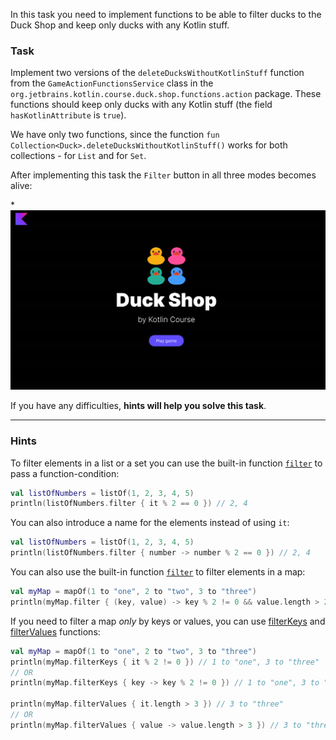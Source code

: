 In this task you need to implement functions to be able to
filter ducks to the Duck Shop and keep only ducks with any Kotlin stuff.

### Task

Implement two versions of the `deleteDucksWithoutKotlinStuff` function from the `GameActionFunctionsService` class in
the `org.jetbrains.kotlin.course.duck.shop.functions.action` package.
These functions should keep only ducks with any Kotlin stuff (the field `hasKotlinAttribute` is `true`).

We have only two functions, since the function `fun Collection<Duck>.deleteDucksWithoutKotlinStuff()` works for both collections - for `List` and for `Set`.

After implementing this task the `Filter` button in all three modes becomes alive:

*![Current state](../../utils/src/main/resources/images/duck/shop/states/state_6.gif)

If you have any difficulties, **hints will help you solve this task**.

----

### Hints

<div class="hint" title="How to filter items in a list or a set?">

To filter elements in a list or a set you can use the built-in function [`filter`](https://kotlinlang.org/api/latest/jvm/stdlib/kotlin.collections/filter.html) 
to pass a function-condition:
```kotlin
val listOfNumbers = listOf(1, 2, 3, 4, 5)
println(listOfNumbers.filter { it % 2 == 0 }) // 2, 4
```

You can also introduce a name for the elements instead of using `it`:
```kotlin
val listOfNumbers = listOf(1, 2, 3, 4, 5)
println(listOfNumbers.filter { number -> number % 2 == 0 }) // 2, 4
```
</div>

<div class="hint" title="How to filter items in a map?">

You can also use the built-in function [`filter`](https://kotlinlang.org/api/latest/jvm/stdlib/kotlin.collections/filter.html) to filter elements in a map:
```kotlin
val myMap = mapOf(1 to "one", 2 to "two", 3 to "three")
println(myMap.filter { (key, value) -> key % 2 != 0 && value.length > 2 }) // 1 to "one", 3 to "three"
```

If you need to filter a map _only_ by keys or values, you can use [filterKeys](https://kotlinlang.org/api/latest/jvm/stdlib/kotlin.collections/filter-keys.html#filterkeys) 
and [filterValues](https://kotlinlang.org/api/latest/jvm/stdlib/kotlin.collections/filter-values.html#filtervalues) functions:

```kotlin
val myMap = mapOf(1 to "one", 2 to "two", 3 to "three")
println(myMap.filterKeys { it % 2 != 0 }) // 1 to "one", 3 to "three"
// OR
println(myMap.filterKeys { key -> key % 2 != 0 }) // 1 to "one", 3 to "three"

println(myMap.filterValues { it.length > 3 }) // 3 to "three"
// OR
println(myMap.filterValues { value -> value.length > 3 }) // 3 to "three"
```
</div>

